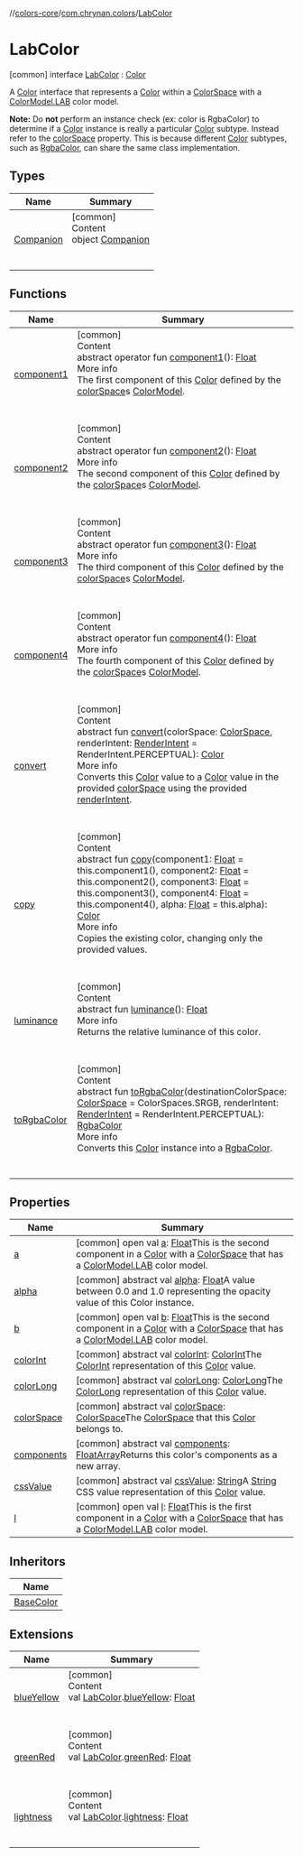 //[colors-core](../../../index.md)/[com.chrynan.colors](../index.md)/[LabColor](index.md)



# LabColor  
 [common] interface [LabColor](index.md) : [Color](../-color/index.md)

A [Color](../-color/index.md) interface that represents a [Color](../-color/index.md) within a [ColorSpace](../../com.chrynan.colors.space/-color-space/index.md) with a [ColorModel.LAB](../../com.chrynan.colors.space/-color-model/-l-a-b/index.md) color model.



**Note:** Do **not** perform an instance check (ex: color is RgbaColor) to determine if a [Color](../-color/index.md) instance is really a particular [Color](../-color/index.md) subtype. Instead refer to the [colorSpace](index.md#%5Bcom.chrynan.colors%2FLabColor%2FcolorSpace%2F%23%2FPointingToDeclaration%2F%5D%2FProperties%2F1235785652) property. This is because different [Color](../-color/index.md) subtypes, such as [RgbaColor](../-rgba-color/index.md), can share the same class implementation.

   


## Types  
  
|  Name |  Summary | 
|---|---|
| <a name="com.chrynan.colors/LabColor.Companion///PointingToDeclaration/"></a>[Companion](-companion/index.md)| <a name="com.chrynan.colors/LabColor.Companion///PointingToDeclaration/"></a>[common]  <br>Content  <br>object [Companion](-companion/index.md)  <br><br><br>|


## Functions  
  
|  Name |  Summary | 
|---|---|
| <a name="com.chrynan.colors/Color/component1/#/PointingToDeclaration/"></a>[component1](../-color/component1.md)| <a name="com.chrynan.colors/Color/component1/#/PointingToDeclaration/"></a>[common]  <br>Content  <br>abstract operator fun [component1](../-color/component1.md)(): [Float](https://kotlinlang.org/api/latest/jvm/stdlib/kotlin/-float/index.html)  <br>More info  <br>The first component of this [Color](../-color/index.md) defined by the [colorSpace](../-color/color-space.md)s [ColorModel](../../com.chrynan.colors.space/-color-model/index.md).  <br><br><br>|
| <a name="com.chrynan.colors/Color/component2/#/PointingToDeclaration/"></a>[component2](../-color/component2.md)| <a name="com.chrynan.colors/Color/component2/#/PointingToDeclaration/"></a>[common]  <br>Content  <br>abstract operator fun [component2](../-color/component2.md)(): [Float](https://kotlinlang.org/api/latest/jvm/stdlib/kotlin/-float/index.html)  <br>More info  <br>The second component of this [Color](../-color/index.md) defined by the [colorSpace](../-color/color-space.md)s [ColorModel](../../com.chrynan.colors.space/-color-model/index.md).  <br><br><br>|
| <a name="com.chrynan.colors/Color/component3/#/PointingToDeclaration/"></a>[component3](../-color/component3.md)| <a name="com.chrynan.colors/Color/component3/#/PointingToDeclaration/"></a>[common]  <br>Content  <br>abstract operator fun [component3](../-color/component3.md)(): [Float](https://kotlinlang.org/api/latest/jvm/stdlib/kotlin/-float/index.html)  <br>More info  <br>The third component of this [Color](../-color/index.md) defined by the [colorSpace](../-color/color-space.md)s [ColorModel](../../com.chrynan.colors.space/-color-model/index.md).  <br><br><br>|
| <a name="com.chrynan.colors/Color/component4/#/PointingToDeclaration/"></a>[component4](../-color/component4.md)| <a name="com.chrynan.colors/Color/component4/#/PointingToDeclaration/"></a>[common]  <br>Content  <br>abstract operator fun [component4](../-color/component4.md)(): [Float](https://kotlinlang.org/api/latest/jvm/stdlib/kotlin/-float/index.html)  <br>More info  <br>The fourth component of this [Color](../-color/index.md) defined by the [colorSpace](../-color/color-space.md)s [ColorModel](../../com.chrynan.colors.space/-color-model/index.md).  <br><br><br>|
| <a name="com.chrynan.colors/Color/convert/#com.chrynan.colors.space.ColorSpace#com.chrynan.colors.space.RenderIntent/PointingToDeclaration/"></a>[convert](../-color/convert.md)| <a name="com.chrynan.colors/Color/convert/#com.chrynan.colors.space.ColorSpace#com.chrynan.colors.space.RenderIntent/PointingToDeclaration/"></a>[common]  <br>Content  <br>abstract fun [convert](../-color/convert.md)(colorSpace: [ColorSpace](../../com.chrynan.colors.space/-color-space/index.md), renderIntent: [RenderIntent](../../com.chrynan.colors.space/-render-intent/index.md) = RenderIntent.PERCEPTUAL): [Color](../-color/index.md)  <br>More info  <br>Converts this [Color](../-color/index.md) value to a [Color](../-color/index.md) value in the provided [colorSpace](../-color/convert.md) using the provided [renderIntent](../-color/convert.md).  <br><br><br>|
| <a name="com.chrynan.colors/Color/copy/#kotlin.Float#kotlin.Float#kotlin.Float#kotlin.Float#kotlin.Float/PointingToDeclaration/"></a>[copy](../-color/copy.md)| <a name="com.chrynan.colors/Color/copy/#kotlin.Float#kotlin.Float#kotlin.Float#kotlin.Float#kotlin.Float/PointingToDeclaration/"></a>[common]  <br>Content  <br>abstract fun [copy](../-color/copy.md)(component1: [Float](https://kotlinlang.org/api/latest/jvm/stdlib/kotlin/-float/index.html) = this.component1(), component2: [Float](https://kotlinlang.org/api/latest/jvm/stdlib/kotlin/-float/index.html) = this.component2(), component3: [Float](https://kotlinlang.org/api/latest/jvm/stdlib/kotlin/-float/index.html) = this.component3(), component4: [Float](https://kotlinlang.org/api/latest/jvm/stdlib/kotlin/-float/index.html) = this.component4(), alpha: [Float](https://kotlinlang.org/api/latest/jvm/stdlib/kotlin/-float/index.html) = this.alpha): [Color](../-color/index.md)  <br>More info  <br>Copies the existing color, changing only the provided values.  <br><br><br>|
| <a name="com.chrynan.colors/Color/luminance/#/PointingToDeclaration/"></a>[luminance](../-color/luminance.md)| <a name="com.chrynan.colors/Color/luminance/#/PointingToDeclaration/"></a>[common]  <br>Content  <br>abstract fun [luminance](../-color/luminance.md)(): [Float](https://kotlinlang.org/api/latest/jvm/stdlib/kotlin/-float/index.html)  <br>More info  <br>Returns the relative luminance of this color.  <br><br><br>|
| <a name="com.chrynan.colors/Color/toRgbaColor/#com.chrynan.colors.space.ColorSpace#com.chrynan.colors.space.RenderIntent/PointingToDeclaration/"></a>[toRgbaColor](../-color/to-rgba-color.md)| <a name="com.chrynan.colors/Color/toRgbaColor/#com.chrynan.colors.space.ColorSpace#com.chrynan.colors.space.RenderIntent/PointingToDeclaration/"></a>[common]  <br>Content  <br>abstract fun [toRgbaColor](../-color/to-rgba-color.md)(destinationColorSpace: [ColorSpace](../../com.chrynan.colors.space/-color-space/index.md) = ColorSpaces.SRGB, renderIntent: [RenderIntent](../../com.chrynan.colors.space/-render-intent/index.md) = RenderIntent.PERCEPTUAL): [RgbaColor](../-rgba-color/index.md)  <br>More info  <br>Converts this [Color](../-color/index.md) instance into a [RgbaColor](../-rgba-color/index.md).  <br><br><br>|


## Properties  
  
|  Name |  Summary | 
|---|---|
| <a name="com.chrynan.colors/LabColor/a/#/PointingToDeclaration/"></a>[a](a.md)| <a name="com.chrynan.colors/LabColor/a/#/PointingToDeclaration/"></a> [common] open val [a](a.md): [Float](https://kotlinlang.org/api/latest/jvm/stdlib/kotlin/-float/index.html)This is the second component in a [Color](../-color/index.md) with a [ColorSpace](../../com.chrynan.colors.space/-color-space/index.md) that has a [ColorModel.LAB](../../com.chrynan.colors.space/-color-model/-l-a-b/index.md) color model.   <br>|
| <a name="com.chrynan.colors/LabColor/alpha/#/PointingToDeclaration/"></a>[alpha](index.md#%5Bcom.chrynan.colors%2FLabColor%2Falpha%2F%23%2FPointingToDeclaration%2F%5D%2FProperties%2F1235785652)| <a name="com.chrynan.colors/LabColor/alpha/#/PointingToDeclaration/"></a> [common] abstract val [alpha](index.md#%5Bcom.chrynan.colors%2FLabColor%2Falpha%2F%23%2FPointingToDeclaration%2F%5D%2FProperties%2F1235785652): [Float](https://kotlinlang.org/api/latest/jvm/stdlib/kotlin/-float/index.html)A value between 0.0 and 1.0 representing the opacity value of this Color instance.   <br>|
| <a name="com.chrynan.colors/LabColor/b/#/PointingToDeclaration/"></a>[b](b.md)| <a name="com.chrynan.colors/LabColor/b/#/PointingToDeclaration/"></a> [common] open val [b](b.md): [Float](https://kotlinlang.org/api/latest/jvm/stdlib/kotlin/-float/index.html)This is the second component in a [Color](../-color/index.md) with a [ColorSpace](../../com.chrynan.colors.space/-color-space/index.md) that has a [ColorModel.LAB](../../com.chrynan.colors.space/-color-model/-l-a-b/index.md) color model.   <br>|
| <a name="com.chrynan.colors/LabColor/colorInt/#/PointingToDeclaration/"></a>[colorInt](index.md#%5Bcom.chrynan.colors%2FLabColor%2FcolorInt%2F%23%2FPointingToDeclaration%2F%5D%2FProperties%2F1235785652)| <a name="com.chrynan.colors/LabColor/colorInt/#/PointingToDeclaration/"></a> [common] abstract val [colorInt](index.md#%5Bcom.chrynan.colors%2FLabColor%2FcolorInt%2F%23%2FPointingToDeclaration%2F%5D%2FProperties%2F1235785652): [ColorInt](../-color-int/index.md)The [ColorInt](../-color-int/index.md) representation of this [Color](../-color/index.md) value.   <br>|
| <a name="com.chrynan.colors/LabColor/colorLong/#/PointingToDeclaration/"></a>[colorLong](index.md#%5Bcom.chrynan.colors%2FLabColor%2FcolorLong%2F%23%2FPointingToDeclaration%2F%5D%2FProperties%2F1235785652)| <a name="com.chrynan.colors/LabColor/colorLong/#/PointingToDeclaration/"></a> [common] abstract val [colorLong](index.md#%5Bcom.chrynan.colors%2FLabColor%2FcolorLong%2F%23%2FPointingToDeclaration%2F%5D%2FProperties%2F1235785652): [ColorLong](../-color-long/index.md)The [ColorLong](../-color-long/index.md) representation of this [Color](../-color/index.md) value.   <br>|
| <a name="com.chrynan.colors/LabColor/colorSpace/#/PointingToDeclaration/"></a>[colorSpace](index.md#%5Bcom.chrynan.colors%2FLabColor%2FcolorSpace%2F%23%2FPointingToDeclaration%2F%5D%2FProperties%2F1235785652)| <a name="com.chrynan.colors/LabColor/colorSpace/#/PointingToDeclaration/"></a> [common] abstract val [colorSpace](index.md#%5Bcom.chrynan.colors%2FLabColor%2FcolorSpace%2F%23%2FPointingToDeclaration%2F%5D%2FProperties%2F1235785652): [ColorSpace](../../com.chrynan.colors.space/-color-space/index.md)The [ColorSpace](../../com.chrynan.colors.space/-color-space/index.md) that this [Color](../-color/index.md) belongs to.   <br>|
| <a name="com.chrynan.colors/LabColor/components/#/PointingToDeclaration/"></a>[components](index.md#%5Bcom.chrynan.colors%2FLabColor%2Fcomponents%2F%23%2FPointingToDeclaration%2F%5D%2FProperties%2F1235785652)| <a name="com.chrynan.colors/LabColor/components/#/PointingToDeclaration/"></a> [common] abstract val [components](index.md#%5Bcom.chrynan.colors%2FLabColor%2Fcomponents%2F%23%2FPointingToDeclaration%2F%5D%2FProperties%2F1235785652): [FloatArray](https://kotlinlang.org/api/latest/jvm/stdlib/kotlin/-float-array/index.html)Returns this color's components as a new array.   <br>|
| <a name="com.chrynan.colors/LabColor/cssValue/#/PointingToDeclaration/"></a>[cssValue](index.md#%5Bcom.chrynan.colors%2FLabColor%2FcssValue%2F%23%2FPointingToDeclaration%2F%5D%2FProperties%2F1235785652)| <a name="com.chrynan.colors/LabColor/cssValue/#/PointingToDeclaration/"></a> [common] abstract val [cssValue](index.md#%5Bcom.chrynan.colors%2FLabColor%2FcssValue%2F%23%2FPointingToDeclaration%2F%5D%2FProperties%2F1235785652): [String](https://kotlinlang.org/api/latest/jvm/stdlib/kotlin/-string/index.html)A [String](https://kotlinlang.org/api/latest/jvm/stdlib/kotlin/-string/index.html) CSS value representation of this [Color](../-color/index.md) value.   <br>|
| <a name="com.chrynan.colors/LabColor/l/#/PointingToDeclaration/"></a>[l](l.md)| <a name="com.chrynan.colors/LabColor/l/#/PointingToDeclaration/"></a> [common] open val [l](l.md): [Float](https://kotlinlang.org/api/latest/jvm/stdlib/kotlin/-float/index.html)This is the first component in a [Color](../-color/index.md) with a [ColorSpace](../../com.chrynan.colors.space/-color-space/index.md) that has a [ColorModel.LAB](../../com.chrynan.colors.space/-color-model/-l-a-b/index.md) color model.   <br>|


## Inheritors  
  
|  Name | 
|---|
| <a name="com.chrynan.colors/BaseColor///PointingToDeclaration/"></a>[BaseColor](../-base-color/index.md)|


## Extensions  
  
|  Name |  Summary | 
|---|---|
| <a name="com.chrynan.colors//blueYellow/com.chrynan.colors.LabColor#/PointingToDeclaration/"></a>[blueYellow](../blue-yellow.md)| <a name="com.chrynan.colors//blueYellow/com.chrynan.colors.LabColor#/PointingToDeclaration/"></a>[common]  <br>Content  <br>val [LabColor](index.md).[blueYellow](../blue-yellow.md): [Float](https://kotlinlang.org/api/latest/jvm/stdlib/kotlin/-float/index.html)  <br><br><br>|
| <a name="com.chrynan.colors//greenRed/com.chrynan.colors.LabColor#/PointingToDeclaration/"></a>[greenRed](../green-red.md)| <a name="com.chrynan.colors//greenRed/com.chrynan.colors.LabColor#/PointingToDeclaration/"></a>[common]  <br>Content  <br>val [LabColor](index.md).[greenRed](../green-red.md): [Float](https://kotlinlang.org/api/latest/jvm/stdlib/kotlin/-float/index.html)  <br><br><br>|
| <a name="com.chrynan.colors//lightness/com.chrynan.colors.LabColor#/PointingToDeclaration/"></a>[lightness](../lightness.md)| <a name="com.chrynan.colors//lightness/com.chrynan.colors.LabColor#/PointingToDeclaration/"></a>[common]  <br>Content  <br>val [LabColor](index.md).[lightness](../lightness.md): [Float](https://kotlinlang.org/api/latest/jvm/stdlib/kotlin/-float/index.html)  <br><br><br>|

